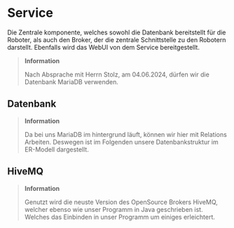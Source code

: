 # Service

Die Zentrale komponente, welches sowohl die Datenbank bereitstellt für die Roboter, als auch den Broker,
der die zentrale Schnittstelle zu den Robotern darstellt. Ebenfalls wird das WebUI von dem Service bereitgestellt.

> **Information**
> 
> Nach Absprache mit Herrn Stolz, am 04.06.2024, dürfen wir die Datenbank MariaDB verwenden.


## Datenbank

> **Information**
> 
> Da bei uns MariaDB im hintergrund läuft, können wir hier mit Relations Arbeiten.
> Deswegen ist im Folgenden unsere Datenbankstruktur im ER-Modell dargestellt.

## HiveMQ

> **Information**
> 
> Genutzt wird die neuste Version des OpenSource Brokers HiveMQ, welcher ebenso wie unser Programm
> in Java geschrieben ist. Welches das Einbinden in unser Programm um einiges erleichtert.




